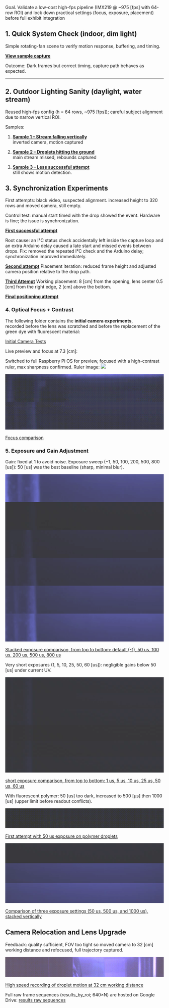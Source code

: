 Goal. Validate a low-cost high-fps pipeline (IMX219 @ ~975 [fps] with 64-row ROI) and lock down practical settings (focus, exposure, placement) before full exhibit integration

## 1. Quick System Check (indoor, dim light) ##

Simple rotating-fan scene to verify motion response, buffering, and timing.

**[View sample capture](https://drive.google.com/file/d/1PzW4zkaScqAXy1D3jOnbjnEaSPEWVI3p/view)**

Outcome: Dark frames but correct timing, capture path behaves as expected.

---

## 2. Outdoor Lighting Sanity (daylight, water stream)

Reused high-fps config (h = 64 rows, ~975 [fps]); careful subject alignment due to narrow vertical ROI.

Samples:

1. **[Sample 1 – Stream falling vertically](https://drive.google.com/file/d/1tkDQBM2TiiqNo0x5NmPXNWECEWIrQ5F-/view)**  
   inverted camera, motion captured
   
3. **[Sample 2 – Droplets hitting the ground](https://drive.google.com/file/d/1HDNrdlW91r2VxZYlnDlstKxNU1lgPaSQ/view)**  
   main stream missed, rebounds captured

4. **[Sample 3 – Less successful attempt](https://drive.google.com/file/d/1XEx5hrPEJuywzcE6ZUDVG6fwlSdQVgLJ/view)**  
   still shows motion detection.


## **3. Synchronization Experiments**

First attempts: black video, suspected alignment. increased height to 320 rows and moved camera, still empty.

Control test: manual start timed with the drop showed the event. Hardware is fine; the issue is synchronization.

**[First successful attempt](https://drive.google.com/file/d/1Ykk5Uip4b63IA97jSYBqBQ3OBTui59Sb/view?usp=drive_link)**

Root cause: an I²C status check accidentally left inside the capture loop and an extra Arduino delay caused a late start and missed events between drops.
Fix: removed the repeated I²C check and the Arduino delay; synchronization improved immediately.

**[Second attempt](https://drive.google.com/file/d/1nz-HmmVeMYbKkoLe5iBu_BNrmOuvZssi/view?usp=drive_link)**
Placement iteration: reduced frame height and adjusted camera position relative to the drop path.

**[Third Attempt](https://drive.google.com/file/d/1fHyBt6_lvj7hkRYKEYBgoefq1-nEfLwA/view?usp=drive_link)**
Working placement: 8 [cm] from the opening, lens center 0.5 [cm] from the right edge, 2 [cm] above the bottom.

**[Final positioning attempt](https://drive.google.com/file/d/1xlmjmXJPGok_TyZNuMyr5RXJRBlFVw0r/view?usp=drive_link)**


### 4. Optical Focus + Contrast

The following folder contains the **initial camera experiments**,  
recorded before the lens was scratched and before the replacement of the green dye with fluorescent material:  

[Initial Camera Tests](https://drive.google.com/drive/u/1/folders/1z9lNiULwwIG49Ctze9CZizduTPMhc4pU)

Live preview and focus at 7.3 [cm]:

Switched to full Raspberry Pi OS for preview, focused with a high-contrast ruler, max sharpness confirmed.
Ruler image: <img src="focus_lens_adjustment.jpg" width="500"/>  

![Focus comparison – top: before calibration, bottom: after calibration](output.gif)

[Focus comparison](https://drive.google.com/file/d/1X2-TqklAu1A6jz3skCsFLxwyzy4B9QhM/view?usp=drive_link)

### 5. Exposure and Gain Adjustment

Gain: fixed at 1 to avoid noise.
Exposure sweep (−1, 50, 100, 200, 500, 800 [us]): 50 [us] was the best baseline (sharp, minimal blur).

![Stacked exposure comparison](stacked_6videos.gif)

[Stacked exposure comparison, from top to bottom: default (-1), 50 us, 100 us, 200 us, 500 us, 800 us](https://drive.google.com/file/d/1cCWQ9jaKp1_bPCUkb_xt1R3oLjgblMFd/view?usp=drive_link)

Very short exposures (1, 5, 10, 25, 50, 60 [us]): negligible gains below 50 [us] under current UV.

![eus](eus.gif)

[short exposure comparison, from top to bottom: 1 us, 5 us, 10 us, 25 us, 50 us, 60 us](https://drive.google.com/file/d/1J8HzZhqTxJV4cv6MzSbxZyY9jCHJqMZH/view?usp=drive_link)

With fluorescent polymer: 50 [us] too dark, increased to 500 [µs] then 1000 [us] (upper limit before readout conflicts).


![First attempt with 50 us exposure on polymer droplets](firstpol50.gif)

[First attempt with 50 us exposure on polymer droplets](https://drive.google.com/file/d/1VXqXNtUjAdg2IJR1tUk5zI5pbu2uNVJz/view?usp=drive_link)

![Comparison of three exposure settings (50 us, 500 us, and 1000 us), stacked vertically](firstpol.gif)

[Comparison of three exposure settings (50 us, 500 us, and 1000 us), stacked vertically](https://drive.google.com/file/d/18h_Qybyh7JIyYHXmYGO3AuyPu7R205_c/view?usp=drive_link)

## Camera Relocation and Lens Upgrade ##

Feedback: quality sufficient, FOV too tight so moved camera to 32 [cm] working distance and refocused, full trajectory captured.

![High speed recording of droplet motion at 32 cm working distance](second_good.gif)

[High speed recording of droplet motion at 32 cm working distance](https://drive.google.com/file/d/1fGTXfQZj-48s78iyI7dZXUsySlFIUiiA/view?usp=drive_link)


Full raw frame sequences (results_by_roi; 640×N) are hosted on Google Drive:
[results raw sequences](https://drive.google.com/drive/folders/1i8Yi8bLPdamnO_6knLZI2WysBVfbOUbY?usp=drive_link)

